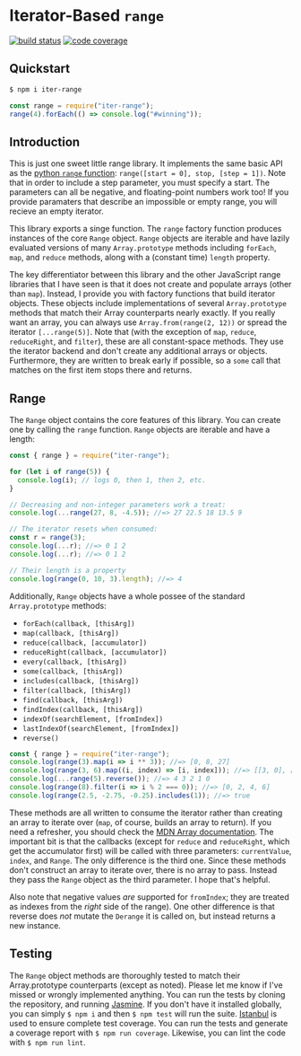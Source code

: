 # Iterator-Based `range`

[![build status](https://travis-ci.org/thebopshoobop/iter-range.svg?branch=master)](https://travis-ci.org/thebopshoobop/iter-range)
[![code coverage](https://img.shields.io/codecov/c/github/thebopshoobop/iter-range.svg?maxAge=2592000)](https://codecov.io/gh/thebopshoobop/iter-range)

## Quickstart

```bash
$ npm i iter-range
```

```js
const range = require("iter-range");
range(4).forEach(() => console.log("#winning"));
```

## Introduction

This is just one sweet little range library. It implements the same basic API as the [python `range` function](https://docs.python.org/3/library/stdtypes.html?highlight=range#range): `range([start = 0], stop, [step = 1])`. Note that in order to include a step parameter, you must specify a start. The parameters can all be negative, and floating-point numbers work too! If you provide paramaters that describe an impossible or empty range, you will recieve an empty iterator.

This library exports a singe function. The `range` factory function produces instances of the core `Range` object. `Range` objects are iterable and have lazily evaluated versions of many `Array.prototype` methods including `forEach`, `map`, and `reduce` methods, along with a (constant time) `length` property.

The key differentiator between this library and the other JavaScript range libraries that I have seen is that it does not create and populate arrays (other than `map`). Instead, I provide you with factory functions that build iterator objects. These objects include implementations of several `Array.prototype` methods that match their Array counterparts nearly exactly. If you really want an array, you can always use `Array.from(range(2, 12))` or spread the iterator `[...range(5)]`. Note that (with the exception of `map`, `reduce`, `reduceRight`, and `filter`), these are all constant-space methods. They use the iterator backend and don't create any additional arrays or objects. Furthermore, they are written to break early if possible, so a `some` call that matches on the first item stops there and returns.

## Range

The `Range` object contains the core features of this library. You can create one by calling the `range` function. `Range` objects are iterable and have a length:

```js
const { range } = require("iter-range");

for (let i of range(5)) {
  console.log(i); // logs 0, then 1, then 2, etc.
}

// Decreasing and non-integer parameters work a treat:
console.log(...range(27, 8, -4.5)); //=> 27 22.5 18 13.5 9

// The iterator resets when consumed:
const r = range(3);
console.log(...r); //=> 0 1 2
console.log(...r); //=> 0 1 2

// Their length is a property
console.log(range(0, 10, 3).length); //=> 4
```

Additionally, `Range` objects have a whole possee of the standard `Array.prototype` methods:

* `forEach(callback, [thisArg])`
* `map(callback, [thisArg])`
* `reduce(callback, [accumulator])`
* `reduceRight(callback, [accumulator])`
* `every(callback, [thisArg])`
* `some(callback, [thisArg])`
* `includes(callback, [thisArg])`
* `filter(callback, [thisArg])`
* `find(callback, [thisArg])`
* `findIndex(callback, [thisArg])`
* `indexOf(searchElement, [fromIndex])`
* `lastIndexOf(searchElement, [fromIndex])`
* `reverse()`

```js
const { range } = require("iter-range");
console.log(range(3).map(i => i ** 3)); //=> [0, 8, 27]
console.log(range(3, 6).map((i, index) => [i, index])); //=> [[3, 0], [4, 1], [5, 2]]
console.log(...range(5).reverse()); //=> 4 3 2 1 0
console.log(range(8).filter(i => i % 2 === 0)); //=> [0, 2, 4, 6]
console.log(range(2.5, -2.75, -0.25).includes(1)); //=> true
```

These methods are all written to consume the iterator rather than creating an array to iterate over (`map`, of course, builds an array to return). If you need a refresher, you should check the [MDN Array documentation](https://developer.mozilla.org/en-US/docs/Web/JavaScript/Reference/Global_Objects/Array). The important bit is that the callbacks (except for `reduce` and `reduceRight`, which get the accumulator first) will be called with three parameters: `currentValue`, `index`, and `Range`. The only difference is the third one. Since these methods don't construct an array to iterate over, there is no array to pass. Instead they pass the `Range` object as the third parameter. I hope that's helpful.

Also note that negative values _are_ supported for `fromIndex`; they are treated as indexes from the _right_ side of the range). One other difference is that reverse does _not_ mutate the `Derange` it is called on, but instead returns a new instance.

## Testing

The `Range` object methods are thoroughly tested to match their Array.prototype counterparts (except as noted). Please let me know if I've missed or wrongly implemented anything. You can run the tests by cloning the repository, and running [Jasmine](https://jasmine.github.io/). If you don't have it installed globally, you can simply `$ npm i` and then `$ npm test` will run the suite. [Istanbul](https://istanbul.js.org/) is used to ensure complete test coverage. You can run the tests and generate a coverage report with `$ npm run coverage`. Likewise, you can lint the code with `$ npm run lint`.
